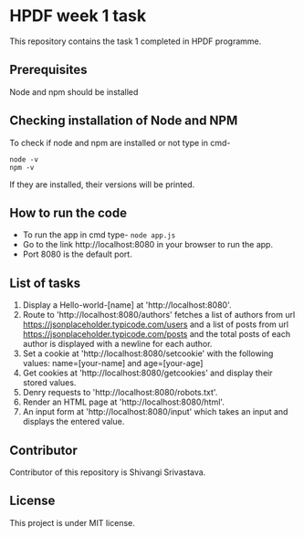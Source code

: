 HPDF week 1 task
===============
This repository contains the task 1 completed in HPDF programme.

Prerequisites
--------------
 Node and npm should be installed

Checking installation of Node and NPM
--------------------
To check if node and npm are installed or not type in cmd-

    node -v 
    npm -v

If they are installed, their versions will be printed.

How to run the code 
-------------------
* To run the app in cmd type- `node app.js`
* Go to the link http://localhost:8080 in your browser to run the app.
* Port 8080 is the default port.

List of tasks
--------------
1. Display a Hello-world-[name] at 'http://localhost:8080'.
2. Route to 'http://localhost:8080/authors' fetches a list of authors from url  https://jsonplaceholder.typicode.com/users and a list of posts from url  https://jsonplaceholder.typicode.com/posts and the total posts of each author is displayed with a newline for each author.
3. Set a cookie at 'http://localhost:8080/setcookie' with the following values: name=[your-name] and age=[your-age]
4. Get cookies at 'http://localhost:8080/getcookies' and display their stored values.
5. Denry requests to 'http://localhost:8080/robots.txt'.
6. Render an HTML page at 'http://localhost:8080/html'.
7. An input form at 'http://localhost:8080/input' which takes an input and displays the entered value.

Contributor
---------------
Contributor of this repository is Shivangi Srivastava.

License
--------
This project is under MIT license. 



